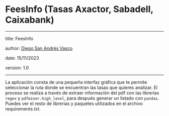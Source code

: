 # FeesInfo (Tasas Axactor, Sabadell, Caixabank)

---

title: FeesInfo

author: [Diego San Andrés Vasco](https://github.com/DSAV-Code)

date: 15/11/2023

version: 1.0

---

La aplicación consta de una pequeña interfaz gráfica que te permite seleccionar la ruta donde se encuentran las tasas que quieres analizar. El proceso se realiza a través de extraer información del pdf con las librerías `regex` y `pdfminer.high_level`, para después generar un listado con `pandas`. Puedes ver el resto de librerias y paquetes utilizados en el archivo requirements.txt.

